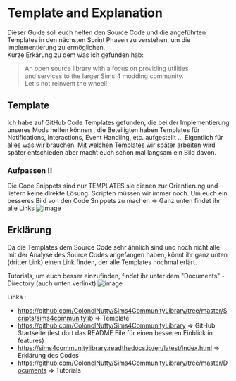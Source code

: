 # Template and Explanation

Dieser Guide soll euch helfen den Source Code und die angeführten Templates in den nächsten Sprint Phasen zu verstehen, um die Implementierung zu ermöglichen.<br>
Kurze Erkärung zu dem was ich gefunden hab:
>An open source library with a focus on providing utilities<br>
>and services to the larger Sims 4 modding community.<br>
>Let's not reinvent the wheel!

## Template

Ich habe auf GitHub Code Templates gefunden, die bei der Implementierung unseres Mods helfen können , die Beteiligten haben Templates für Notifications, Interactions, Event
Handling, etc. aufgestellt ... Eigentlich für alles was wir brauchen.
Mit welchen Templates wir später arbeiten wird später entschieden aber macht euch schon mal langsam ein Bild davon.
### Aufpassen !! 
Die Code Snippets sind nur TEMPLATES sie dienen zur Orientierung und liefern keine direkte Lösung. Scripten müssen wir immer noch.
Um euch ein besseres Bild von den Code Snippets zu machen => Ganz unten findet ihr alle Links
![image](https://user-images.githubusercontent.com/71399699/111674497-5adfa480-881c-11eb-9763-b284f5af4c93.png)

## Erklärung

Da die Templates dem Source Code sehr ähnlich sind und noch nicht alle mit der Analyse des Source Codes angefangen haben, könnt ihr ganz unten (dritter Link) einen Link finden,
der alle Templates nochmal erlärt.

Tutorials, um euch besser einzufinden, findet ihr unter dem "Documents" - Directory (auch unten verlinkt)
![image](https://user-images.githubusercontent.com/71399699/111674399-40a5c680-881c-11eb-8b40-22c6c6f83357.png)



Links : 
- https://github.com/ColonolNutty/Sims4CommunityLibrary/tree/master/Scripts/sims4communitylib    =>   Template
- https://github.com/ColonolNutty/Sims4CommunityLibrary    =>   GitHub Startseite
  (lest dort das README File für einen besseren Einblick in features)
- https://sims4communitylibrary.readthedocs.io/en/latest/index.html    =>   Erklärung des Codes
- https://github.com/ColonolNutty/Sims4CommunityLibrary/tree/master/Documents    =>   Tutorials
